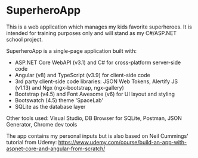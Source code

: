 # SuperheroApp

This is a web application which manages my kids favorite superheroes. It is intended for training purposes only and will stand as my C#/ASP.NET school project.

SuperheroApp is a single-page application built with:
- ASP.NET Core WebAPI (v3.1) and C# for cross-platform server-side code
- Angular (v8) and TypeScript (v3.9) for client-side code
- 3rd party client-side code libraries: JSON Web Tokens, Alertify JS (v1.13) and Ngx (ngx-bootstrap, ngx-gallery)
- Bootstrap (v4.5) and Font Awesome (v6) for UI layout and styling
- Bootswatch (4.5) theme 'SpaceLab'
- SQLite as the database layer

Other tools used: Visual Studio, DB Browser for SQLite, Postman, JSON Generator, Chrome dev tools

The app contains my personal inputs but is also based on Neil Cummings' tutorial from Udemy: https://www.udemy.com/course/build-an-app-with-aspnet-core-and-angular-from-scratch/
